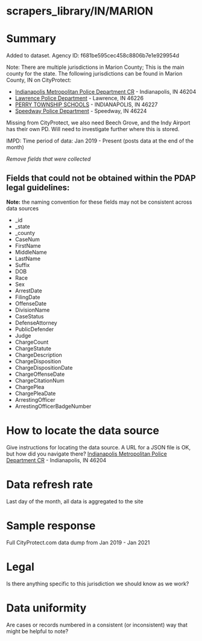 scrapers_library/IN/MARION
===

# Summary
Added to dataset. Agency ID: f681be595cec458c8806b7e1e929954d

Note: There are multiple jurisdictions in Marion County; This is the main county for the state.
The following jurisdictions can be found in Marion County, IN on CityProtect:
* [Indianapolis Metropolitan Police Department CR](https://cityprotect.com/agency/impd) - Indianapolis, IN 46204
* [Lawrence Police Department](https://cityprotect.com/agency/lpd) - Lawrence, IN 46226
* [PERRY TOWNSHIP SCHOOLS](https://cityprotect.com/agency/perryschools) - INDIANAPOLIS, IN 46227
* [Speedway Police Department](https://cityprotect.com/agency/speedwayin) - Speedway, IN 46224

Missing from CityProtect, we also need Beech Grove, and the Indy Airport has their own PD. Will need to investigate further where this is stored.

IMPD: Time period of data: Jan 2019 - Present (posts data at the end of the month)

_Remove fields that were collected_
## Fields that could not be obtained within the PDAP legal guidelines:
**Note:** the naming convention for these fields may not be consistent across data sources
* _id
* _state
* _county
* CaseNum
* FirstName
* MiddleName
* LastName
* Suffix
* DOB
* Race
* Sex
* ArrestDate
* FilingDate
* OffenseDate
* DivisionName
* CaseStatus
* DefenseAttorney
* PublicDefender
* Judge
* ChargeCount
* ChargeStatute
* ChargeDescription
* ChargeDisposition
* ChargeDispositionDate
* ChargeOffenseDate
* ChargeCitationNum
* ChargePlea
* ChargePleaDate
* ArrestingOfficer
* ArrestingOfficerBadgeNumber

# How to locate the data source
Give instructions for locating the data source. A URL for a JSON file is OK, but how did you navigate there?
[Indianapolis Metropolitan Police Department CR](https://cityprotect.com/agency/impd) - Indianapolis, IN 46204

# Data refresh rate
Last day of the month, all data is aggregated to the site

# Sample response
Full CityProtect.com data dump from Jan 2019 - Jan 2021

# Legal
Is there anything specific to this jurisdiction we should know as we work?

# Data uniformity
Are cases or records numbered in a consistent (or inconsistent) way that might be helpful to note?
